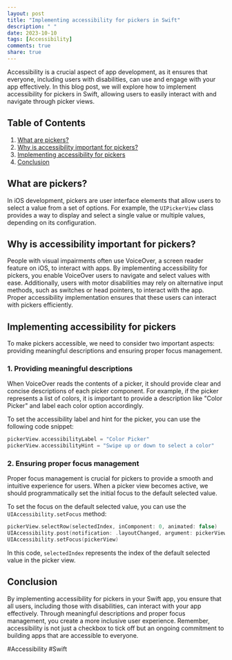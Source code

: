 ```yaml
---
layout: post
title: "Implementing accessibility for pickers in Swift"
description: " "
date: 2023-10-10
tags: [Accessibility]
comments: true
share: true
---
```


Accessibility is a crucial aspect of app development, as it ensures that everyone, including users with disabilities, can use and engage with your app effectively. In this blog post, we will explore how to implement accessibility for pickers in Swift, allowing users to easily interact with and navigate through picker views.

## Table of Contents
1. [What are pickers?](#what-are-pickers)
2. [Why is accessibility important for pickers?](#why-is-accessibility-important-for-pickers)
3. [Implementing accessibility for pickers](#implementing-accessibility-for-pickers)
4. [Conclusion](#conclusion)

## What are pickers?
In iOS development, pickers are user interface elements that allow users to select a value from a set of options. For example, the `UIPickerView` class provides a way to display and select a single value or multiple values, depending on its configuration.

## Why is accessibility important for pickers?
People with visual impairments often use VoiceOver, a screen reader feature on iOS, to interact with apps. By implementing accessibility for pickers, you enable VoiceOver users to navigate and select values with ease. Additionally, users with motor disabilities may rely on alternative input methods, such as switches or head pointers, to interact with the app. Proper accessibility implementation ensures that these users can interact with pickers efficiently.

## Implementing accessibility for pickers
To make pickers accessible, we need to consider two important aspects: providing meaningful descriptions and ensuring proper focus management.

### 1. Providing meaningful descriptions
When VoiceOver reads the contents of a picker, it should provide clear and concise descriptions of each picker component. For example, if the picker represents a list of colors, it is important to provide a description like "Color Picker" and label each color option accordingly.

To set the accessibility label and hint for the picker, you can use the following code snippet:

```swift
pickerView.accessibilityLabel = "Color Picker"
pickerView.accessibilityHint = "Swipe up or down to select a color"
```

### 2. Ensuring proper focus management
Proper focus management is crucial for pickers to provide a smooth and intuitive experience for users. When a picker view becomes active, we should programmatically set the initial focus to the default selected value.

To set the focus on the default selected value, you can use the `UIAccessibility.setFocus` method:

```swift
pickerView.selectRow(selectedIndex, inComponent: 0, animated: false)
UIAccessibility.post(notification: .layoutChanged, argument: pickerView)
UIAccessibility.setFocus(pickerView)
```

In this code, `selectedIndex` represents the index of the default selected value in the picker view.

## Conclusion
By implementing accessibility for pickers in your Swift app, you ensure that all users, including those with disabilities, can interact with your app effectively. Through meaningful descriptions and proper focus management, you create a more inclusive user experience. Remember, accessibility is not just a checkbox to tick off but an ongoing commitment to building apps that are accessible to everyone.

#Accessibility #Swift